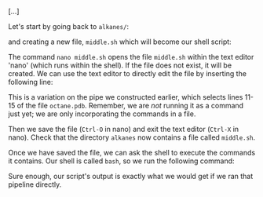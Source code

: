 <script>
import Quiz from "$components/Quiz.svelte";
import Execute from "$components/Execute.svelte";
import Exercise from "$components/Exercise.svelte";
</script>

[...]

Let's start by going back to `alkanes/`:
<Execute command="cd ~/tutorial/exercise-data/alkanes" />

and creating a new file, `middle.sh` which will
become our shell script:

<Execute command="nano middle.sh" />

The command `nano middle.sh` opens the file `middle.sh` within the text editor 'nano'
(which runs within the shell).
If the file does not exist, it will be created.
We can use the text editor to directly edit the file by inserting the following line:

<Execute command="head -n 15 octane.pdb | tail -n 5" />

This is a variation on the pipe we constructed earlier, which selects lines 11-15 of
the file `octane.pdb`. Remember, we are _not_ running it as a command just yet;
we are only incorporating the commands in a file.

Then we save the file (`Ctrl-O` in nano) and exit the text editor (`Ctrl-X` in nano).
Check that the directory `alkanes` now contains a file called `middle.sh`.

Once we have saved the file,
we can ask the shell to execute the commands it contains.
Our shell is called `bash`, so we run the following command:

<Execute command="bash middle.sh" />

Sure enough,
our script's output is exactly what we would get if we ran that pipeline directly.
